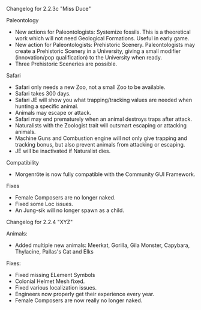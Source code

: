 Changelog for 2.2.3c "Miss Duce"

Paleontology
- New actions for Paleontologists: Systemize fossils. This is a theoretical work which will not need Geological Formations. Useful in early game.
- New action for Paleontologists: Prehistoric Scenery. Paleontologists may create a Prehistoric Scenery in a University, giving a small modifier (innovation/pop qualification) to the University when ready.
- Three Prehistoric Sceneries are possible.

Safari
- Safari only needs a new Zoo, not a small Zoo to be available.
- Safari takes 300 days.
- Safari JE will show you what trapping/tracking values are needed when hunting a specific animal.
- Animals may escape or attack.
- Safari may end prematurely when an animal destroys traps after attack.
- Naturalists with the Zoologist trait will outsmart escaping or attacking animals.
- Machine Guns and Combustion engine will not only give trapping and tracking bonus, but also prevent animals from attacking or escaping.
- JE will be inactivated if Naturalist dies.

Compatibility
- Morgenröte is now fully compatible with the Community GUI Framework.

Fixes
- Female Composers are no longer naked.
- Fixed some Loc issues.
- An Jung-sik will no longer spawn as a child.

Changelog for 2.2.4 "XYZ"

Animals:
- Added multiple new animals: Meerkat, Gorilla, Gila Monster, Capybara, Thylacine, Pallas's Cat and Elks

Fixes:
- Fixed missing ELement Symbols
- Colonial Helmet Mesh fixed.
- Fixed various localization issues.
- Engineers now properly get their experience every year.
- Female Composers are now really no longer naked.